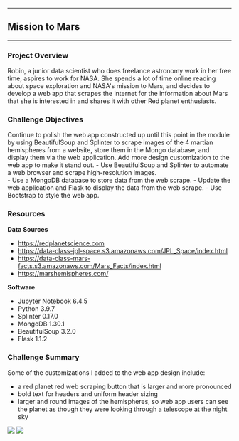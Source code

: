 
---
## Mission to Mars
---

### Project Overview
Robin, a junior data scientist who does freelance astronomy work in her free time, aspires to work for NASA. She spends a lot of time online reading about space exploration and NASA's mission to Mars, and decides to develop a web app that scrapes the internet for the information about Mars that she is interested in and shares it with other Red planet enthusiasts.


### Challenge Objectives
Continue to polish the web app constructed up until this point in the module by using BeautifulSoup and Splinter to scrape images of the 4 martian hemispheres from a website, store them in the Mongo database, and display them via the web application. Add more design customization to the web app to make it stand out.
    - Use BeautifulSoup and Splinter to automate a web browser and scrape high-resolution images.   
    - Use a MongoDB database to store data from the web scrape.
    - Update the web application and Flask to display the data from the web scrape.
    - Use Bootstrap to style the web app.


### Resources
**Data Sources**
- https://redplanetscience.com
- https://data-class-jpl-space.s3.amazonaws.com/JPL_Space/index.html
- https://data-class-mars-facts.s3.amazonaws.com/Mars_Facts/index.html
- https://marshemispheres.com/

**Software**
- Jupyter Notebook 6.4.5
- Python 3.9.7
- Splinter 0.17.0
- MongoDB 1.30.1
- BeautifulSoup 3.2.0
- Flask 1.1.2

### Challenge Summary
Some of the customizations I added to the web app design include:
- a red planet red web scraping button that is larger and more pronounced
- bold text for headers and uniform header sizing
- larger and round images of the hemispheres, so web app users can see the planet as though they were looking through a telescope at the night sky

![](https://github.com/saraegregg/Mod10_Mission_to_Mars/blob/main/images/image1.png)
![](https://github.com/saraegregg/Mod10_Mission_to_Mars/blob/main/images/image2.png) 

